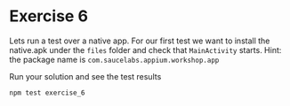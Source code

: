 # Exercise 6
Lets run a test over a native app. For our first test we want to install the native.apk
under the `files` folder and check that `MainActivity` starts. Hint: the package name
is `com.saucelabs.appium.workshop.app`

Run your solution and see the test results
```bash
npm test exercise_6
```

